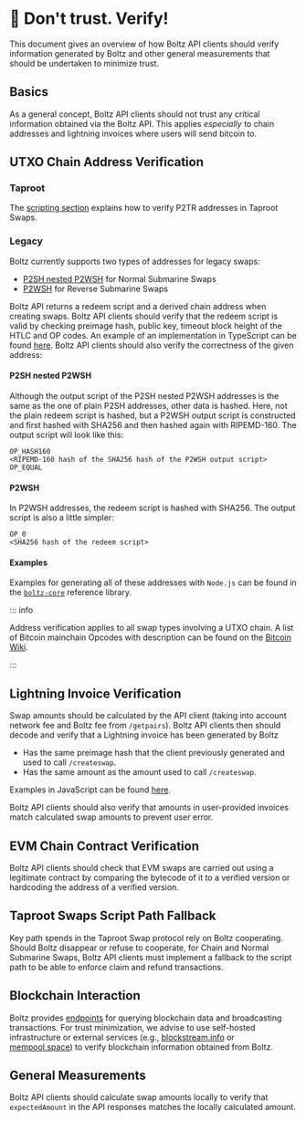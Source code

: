 # 🚫 Don't trust. Verify!

This document gives an overview of how Boltz API clients should verify
information generated by Boltz and other general measurements that should be
undertaken to minimize trust.

## Basics

As a general concept, Boltz API clients should not trust any critical
information obtained via the Boltz API. This applies _especially_ to chain
addresses and lightning invoices where users will send bitcoin to.

## UTXO Chain Address Verification

### Taproot

The [scripting section](claiming-swaps.md) explains how to verify P2TR addresses
in Taproot Swaps.

### Legacy

Boltz currently supports two types of addresses for legacy swaps:

- [P2SH nested P2WSH](https://github.com/bitcoin/bips/blob/master/bip-0141.mediawiki#user-content-P2WSH_nested_in_BIP16_P2SH)
  for Normal Submarine Swaps
- [P2WSH](https://github.com/bitcoin/bips/blob/master/bip-0141.mediawiki#user-content-P2WSH)
  for Reverse Submarine Swaps

Boltz API returns a redeem script and a derived chain address when creating
swaps. Boltz API clients should verify that the redeem script is valid by
checking preimage hash, public key, timeout block height of the HTLC and OP
codes. An example of an implementation in TypeScript can be found
[here](https://github.com/BoltzExchange/boltz-web-app/blob/421d8268d9c63ba77e200dfc52c1a76b921e788b/src/utils/validation.ts#L93).
Boltz API clients should also verify the correctness of the given address:

#### P2SH nested P2WSH

Although the output script of the P2SH nested P2WSH addresses is the same as the
one of plain P2SH addresses, other data is hashed. Here, not the plain redeem
script is hashed, but a P2WSH output script is constructed and first hashed with
SHA256 and then hashed again with RIPEMD-160. The output script will look like
this:

```
OP_HASH160
<RIPEMD-160 hash of the SHA256 hash of the P2WSH output script>
OP_EQUAL
```

#### P2WSH

In P2WSH addresses, the redeem script is hashed with SHA256. The output script
is also a little simpler:

```
OP_0
<SHA256 hash of the redeem script>
```

#### Examples

Examples for generating all of these addresses with `Node.js` can be found in
the
[`boltz-core`](https://github.com/BoltzExchange/boltz-core/blob/v2.0.1/lib/swap/Scripts.ts)
reference library.

::: info

Address verification applies to all swap types involving a UTXO chain. A list of
Bitcoin mainchain Opcodes with description can be found on the
[Bitcoin Wiki](https://en.bitcoin.it/wiki/Script).

:::

## Lightning Invoice Verification

Swap amounts should be calculated by the API client (taking into account network
fee and Boltz fee from `/getpairs`). Boltz API clients then should decode and
verify that a Lightning invoice has been generated by Boltz

- Has the same preimage hash that the client previously generated and used to
  call `/createswap`.
- Has the same amount as the amount used to call `/createswap`.

Examples in JavaScript can be found
[here](https://github.com/BoltzExchange/boltz-web-app/blob/421d8268d9c63ba77e200dfc52c1a76b921e788b/src/utils/validation.ts#L109).

Boltz API clients should also verify that amounts in user-provided invoices
match calculated swap amounts to prevent user error.

## EVM Chain Contract Verification

Boltz API clients should check that EVM swaps are carried out using a legitimate
contract by comparing the bytecode of it to a verified version or hardcoding the
address of a verified version.

## Taproot Swaps Script Path Fallback

Key path spends in the Taproot Swap protocol rely on Boltz cooperating. Should
Boltz disappear or refuse to cooperate, for Chain and Normal Submarine Swaps,
Boltz API clients must implement a fallback to the script path to be able to
enforce claim and refund transactions.

## Blockchain Interaction

Boltz provides [endpoints](https://api.boltz.exchange/swagger#/Chain/) for
querying blockchain data and broadcasting transactions. For trust minimization,
we advise to use self-hosted infrastructure or external services (e.g.,
[blockstream.info](https://blockstream.info/) or
[mempool.space](https://mempool.space/)) to verify blockchain information
obtained from Boltz.

## General Measurements

Boltz API clients should calculate swap amounts locally to verify that
`expectedAmount` in the API responses matches the locally calculated amount.
